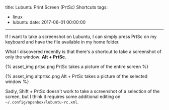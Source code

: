 title: Lubuntu Print Screen (PrtSc) Shortcuts
tags:
  - linux
  - lubuntu
date: 2017-06-01 00:00:00
---



If I want to take a screenshot on Lubuntu, I can simply press PrtSc on my keyboard and have the file available in my home folder.

What I discovered recently is that there's a shortcut to take a screenshot of only the window: **Alt + PrtSc**.

{% asset_img prtsc.png PrtSc takes a picture of the entire screen %}

{% asset_img altprtsc.png Alt + PrtSc takes a picture of the selected window %}

Sadly, Shift + PrtSc doesn't work to take a screenshot of a selection of the screen, but I think it requires some additional editing on `~/.config/openbox/lubuntu-rc.xml`.
